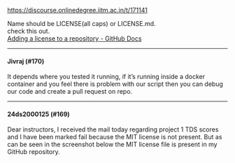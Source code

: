 https://discourse.onlinedegree.iitm.ac.in/t/171141

Name should be LICENSE(all caps) or LICENSE.md.<br/>
check this out.<br/>
<a href="https://docs.github.com/en/communities/setting-up-your-project-for-healthy-contributions/adding-a-license-to-a-repository" rel="noopener nofollow ugc">Adding a license to a repository - GitHub Docs</a></p><hr>

<h4>Jivraj (#170)</h4>
<p>It depends where you tested it running, if it’s running inside a docker container and you feel there is problem with our script then you can debug our code and create a pull request on repo.</p><hr>

<h4>24ds2000125 (#169)</h4>
<p>Dear instructors, I received the mail today regarding project 1 TDS scores and I have been marked fail because the MIT license is not present. But as can be seen in the screenshot below the MIT license file is present in my GitHub repository.